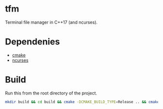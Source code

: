 # tfm
Terminal file manager in C++17 (and ncurses).
# Dependenies
- [cmake](https://cmake.org)
- [ncurses](https://invisible-island.net/ncurses)
# Build
Run this from the root directory of the project.
```bash
mkdir build && cd build && cmake -DCMAKE_BUILD_TYPE=Release .. && cmake --build .
```
